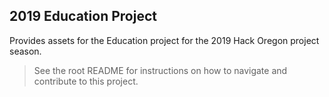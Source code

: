 ## 2019 Education Project

Provides assets for the Education project for the 2019 Hack Oregon project season.

> See the root README for instructions on how to navigate and contribute to this project.
